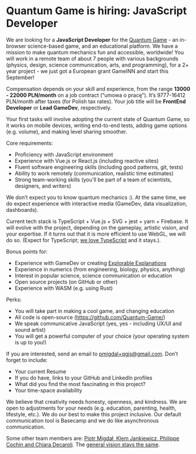 # Quantum Game is hiring: JavaScript Developer

We are looking for a **JavaScript Developer** for the [Quantum Game](https://quantumgame.io) - an in-browser science-based game, and an educational platform. We have a mission to make quantum mechanics fun and accessible, worldwide! You will work in a remote team of about 7 people with various backgrounds (physics, design, science communication, arts, and programming), for a 2+ year project  - we just got a European grant GameINN and start this September!

Compensation depends on your skill and experience, from the range **13000 - 22000 PLN/month** on a job contract (“umowa o pracę”). It’s 9777-16412 PLN/month after taxes (for Polish tax rates). Your job title will be  **FrontEnd Developer** or **Lead GameDev**, respectively.

Your first tasks will involve adopting the current state of Quantum Game, so it works on mobile devices, writing end-to-end tests, adding game options (e.g. volume), and making level sharing smoother.

Core requirements:

* Proficiency with JavaScript environment
* Experience with Vue.js or React.js (including reactive sites)
* Fluent software engineering skills (including good patterns, git, tests)
* Ability to work remotely (communication, realistic time estimates)
* Strong team-working skills (you'll be part of a team of scientists, designers, and writers)

We don’t expect you to know quantum mechanics :). At the same time, we do expect experience with interactive media (GameDev, data visualization, dashboards). 

Current tech stack is TypeScript + Vue.js + SVG + jest + yarn + Firebase. It will evolve with the project, depending on the gameplay, artistic vision, and your expertise. If it turns out that it is more efficient to use WebGL, we will do so. (Expect for TypeScript; [we love TypeScript](https://p.migdal.pl/2020/03/02/types-tests-typescript.html) and it stays.).

Bonus points for:

* Experience with GameDev or creating [Explorable Explanations](https://explorabl.es/)
* Experience in numerics (from engineering, biology, physics, anything) 
* Interest in popular science, science communication or education
* Open source projects (on GitHub or other)
* Experience with WASM (e.g. using Rust)

Perks:

* You will take part in making a cool game, and changing education
* All code is open-source (<https://github.com/Quantum-Game/>)
* We speak communicative JavaScript (yes, yes - including UX/UI and sound artist)
* You will get a powerful computer of your choice (your operating system is up to you!)

If you are interested, send an email to [pmigdal+qgjs@gmail.com](mailto:pmigdal+qgjs@gmail.com). Don’t forget to include:

* Your current Resume
* If you do have, links to your GitHub and LinkedIn profiles
* What did you find the most fascinating in this project?
* Your time-space availability

We believe that creativity needs honesty, openness, and kindness. We are open to adjustments for your needs (e.g. education, parenting, health, lifestyle, etc.). We do our best to make this project inclusive. Our default communication tool is Basecamp and we do like asynchronous communication. 

Some other team members are: [Piotr Migdał, Klem Jankiewicz, Philippe Cochin and Chiara Decaroli](https://medium.com/quantum-photons/https-medium-com-quantum-photons-meet-the-team-37d4f7fcbdd9). The [general vision stays the same](https://medium.com/quantum-photons/there-will-be-the-next-quantum-game-with-photons-276568d63613).
